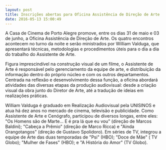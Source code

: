 ```yaml
---
layout: post
title: Inscrições abertas para Oficina Assistência de Direção de Arte
date: 2016-05-13 15:00:49
---
```

A Casa de Cinema de Porto Alegre promove, entre os dias 31 de maio e 03 de junho, a Oficina Assistência de Direção de Arte. Os quatro encontros acontecem no turno da noite e serão ministrados por William Valduga, que apresentará técnicas, metodologias e procedimentos úteis para o dia a dia do trabalho do Assistente de Arte.

Figura imprescindível na construção visual de um filme, o Assistente de Arte é responsável pelo gerenciamento da equipe de arte, e distribuição da informação dentro do próprio núcleo e com os outros departamentos. Centrada na reflexão e desenvolvimento dessa função, a oficina abordará atividades das diversas etapas da produção audiovisual: desde a criação visual da obra junto do Diretor de Arte, até a tradução de ideias em realizações práticas.

William Valduga é graduado em Realização Audiovisual pela UNISINOS e atua há dez anos no mercado de cinema, televisão e publicidade. Como Assistente de Arte e Cenógrafo, participou de diversos longas, entre eles: "Os Homens são de Marte... E é pra lá que eu vou" (direção de Marcos Baldini); "Cabeça a Prêmio" (direção de Marco Ricca) e "Ainda Orangotangos" (direção de Gustavo Spolidoro). Em séries de TV, integrou a equipe de Arte das duas temporadas de "Psi" (HBO); "Doce de Mãe" ( TV Globo); "Mulher de Fases" (HBO); e "A História do Amor" (TV Globo).